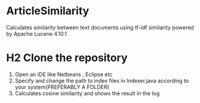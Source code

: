 # ArticleSimilarity
Calculates similarity between text documents using tf-idf similarity powered by Apache Lucene 4.10.1
# H2 Clone the repository
1. Open an IDE like Netbeans , Eclipse etc
2. Specify and change the path to index files in Indexer.java according to your system(PREFERABLY A FOLDER)
3. Calculates cosine similarity and shows the result in the log
